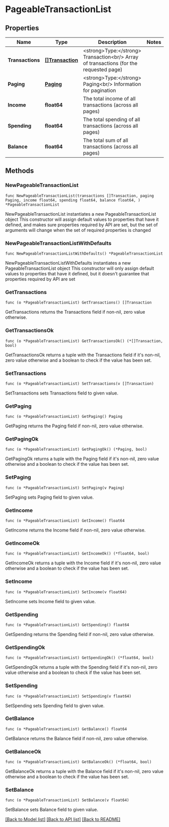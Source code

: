 # PageableTransactionList

## Properties

Name | Type | Description | Notes
------------ | ------------- | ------------- | -------------
**Transactions** | [**[]Transaction**](Transaction.md) | &lt;strong&gt;Type:&lt;/strong&gt; Transaction&lt;br/&gt; Array of transactions (for the requested page) | 
**Paging** | [**Paging**](Paging.md) | &lt;strong&gt;Type:&lt;/strong&gt; Paging&lt;br/&gt; Information for pagination | 
**Income** | **float64** | The total income of all transactions (across all pages) | 
**Spending** | **float64** | The total spending of all transactions (across all pages) | 
**Balance** | **float64** | The total sum of all transactions (across all pages) | 

## Methods

### NewPageableTransactionList

`func NewPageableTransactionList(transactions []Transaction, paging Paging, income float64, spending float64, balance float64, ) *PageableTransactionList`

NewPageableTransactionList instantiates a new PageableTransactionList object
This constructor will assign default values to properties that have it defined,
and makes sure properties required by API are set, but the set of arguments
will change when the set of required properties is changed

### NewPageableTransactionListWithDefaults

`func NewPageableTransactionListWithDefaults() *PageableTransactionList`

NewPageableTransactionListWithDefaults instantiates a new PageableTransactionList object
This constructor will only assign default values to properties that have it defined,
but it doesn't guarantee that properties required by API are set

### GetTransactions

`func (o *PageableTransactionList) GetTransactions() []Transaction`

GetTransactions returns the Transactions field if non-nil, zero value otherwise.

### GetTransactionsOk

`func (o *PageableTransactionList) GetTransactionsOk() (*[]Transaction, bool)`

GetTransactionsOk returns a tuple with the Transactions field if it's non-nil, zero value otherwise
and a boolean to check if the value has been set.

### SetTransactions

`func (o *PageableTransactionList) SetTransactions(v []Transaction)`

SetTransactions sets Transactions field to given value.


### GetPaging

`func (o *PageableTransactionList) GetPaging() Paging`

GetPaging returns the Paging field if non-nil, zero value otherwise.

### GetPagingOk

`func (o *PageableTransactionList) GetPagingOk() (*Paging, bool)`

GetPagingOk returns a tuple with the Paging field if it's non-nil, zero value otherwise
and a boolean to check if the value has been set.

### SetPaging

`func (o *PageableTransactionList) SetPaging(v Paging)`

SetPaging sets Paging field to given value.


### GetIncome

`func (o *PageableTransactionList) GetIncome() float64`

GetIncome returns the Income field if non-nil, zero value otherwise.

### GetIncomeOk

`func (o *PageableTransactionList) GetIncomeOk() (*float64, bool)`

GetIncomeOk returns a tuple with the Income field if it's non-nil, zero value otherwise
and a boolean to check if the value has been set.

### SetIncome

`func (o *PageableTransactionList) SetIncome(v float64)`

SetIncome sets Income field to given value.


### GetSpending

`func (o *PageableTransactionList) GetSpending() float64`

GetSpending returns the Spending field if non-nil, zero value otherwise.

### GetSpendingOk

`func (o *PageableTransactionList) GetSpendingOk() (*float64, bool)`

GetSpendingOk returns a tuple with the Spending field if it's non-nil, zero value otherwise
and a boolean to check if the value has been set.

### SetSpending

`func (o *PageableTransactionList) SetSpending(v float64)`

SetSpending sets Spending field to given value.


### GetBalance

`func (o *PageableTransactionList) GetBalance() float64`

GetBalance returns the Balance field if non-nil, zero value otherwise.

### GetBalanceOk

`func (o *PageableTransactionList) GetBalanceOk() (*float64, bool)`

GetBalanceOk returns a tuple with the Balance field if it's non-nil, zero value otherwise
and a boolean to check if the value has been set.

### SetBalance

`func (o *PageableTransactionList) SetBalance(v float64)`

SetBalance sets Balance field to given value.



[[Back to Model list]](../README.md#documentation-for-models) [[Back to API list]](../README.md#documentation-for-api-endpoints) [[Back to README]](../README.md)


